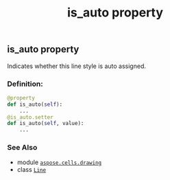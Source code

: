 ﻿---
title: is_auto property
second_title: Aspose.Cells for Python via .NET API References
description: 
type: docs
weight: 150
url: /aspose.cells.drawing/line/is_auto/
is_root: false
---

## is_auto property


Indicates whether this line style is auto assigned.
### Definition:
```python
@property
def is_auto(self):
    ...
@is_auto.setter
def is_auto(self, value):
    ...
```

### See Also
* module [`aspose.cells.drawing`](../../)
* class [`Line`](/cells/python-net/aspose.cells.drawing/line)
